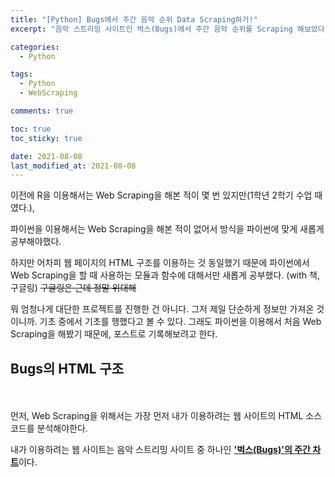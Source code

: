 ```yaml
---
title: "[Python] Bugs에서 주간 음악 순위 Data Scraping하기!"
excerpt: "음악 스트리밍 사이트인 벅스(Bugs)에서 주간 음악 순위를 Scraping 해보았다."

categories:
  - Python

tags:
  - Python
  - WebScraping

comments: true

toc: true
toc_sticky: true

date: 2021-08-08
last_modified_at: 2021-08-08
---
```

이전에 R을 이용해서는 Web Scraping을 해본 적이 몇 번 있지만(1학년 2학기 수업 때였다.),


파이썬을 이용해서는 Web Scraping을 해본 적이 없어서 방식을 파이썬에 맞게 새롭게 공부해야했다.


하지만 어차피 웹 페이지의 HTML 구조를 이용하는 것 동일했기 때문에 파이썬에서 Web Scraping을 할 때 사용하는 모듈과 함수에 대해서만 새롭게 공부했다. (with 책, 구글링) ~~구글링은 근데 정말 위대해~~


뭐 엄청나게 대단한 프로젝트를 진행한 건 아니다. 그저 제일 단순하게 정보만 가져온 것이니까. 기초 중에서 기초를 행했다고 볼 수 있다. 그래도 파이썬을 이용해서 처음 Web Scraping을 해봤기 때문에, 포스트로 기록해보려고 한다.


## Bugs의 HTML 구조


　
 
 
먼저, Web Scraping을 위해서는 가장 먼저 내가 이용하려는 웹 사이트의 HTML 소스 코드를 분석해야한다.


내가 이용하려는 웹 사이트는 음악 스트리밍 사이트 중 하나인 [**'벅스(Bugs)'의 주간 차트**](https://music.bugs.co.kr/chart/track/week/total)이다.
